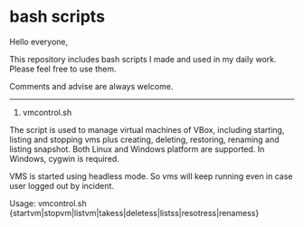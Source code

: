 bash scripts
============
Hello everyone, 

This repository includes bash scripts I made and used in my daily work. Please feel free to use them. 

Comments and advise are always welcome.

-------------------------------------------------------------------------------------------------------

1. vmcontrol.sh

The script is used to manage virtual machines of VBox, including starting, listing and stopping vms plus creating, deleting, restoring, renaming and listing snapshot. Both Linux and Windows platform are supported. In Windows, cygwin is required.

VMS is started using headless mode. So vms will keep running even in case user logged out by incident.

Usage: vmcontrol.sh {startvm|stopvm|listvm|takess|deletess|listss|resotress|renamess}
